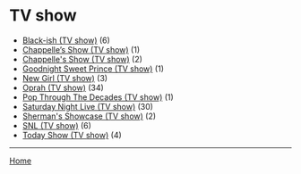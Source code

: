 # TV show

  * [Black-ish (TV show)](../tv-show/black-ish/index.md) (6)
  * [Chappelle’s Show (TV show)](../tv-show/chappelle-s-show/index.md) (1)
  * [Chappelle's Show (TV show)](../tv-show/chappelle-s-show/index.md) (2)
  * [Goodnight Sweet Prince (TV show)](../tv-show/goodnight-sweet-prince/index.md) (1)
  * [New Girl (TV show)](../tv-show/new-girl/index.md) (3)
  * [Oprah (TV show)](../tv-show/oprah/index.md) (34)
  * [Pop Through The Decades (TV show)](../tv-show/pop-through-the-decades/index.md) (1)
  * [Saturday Night Live (TV show)](../tv-show/saturday-night-live/index.md) (30)
  * [Sherman's Showcase (TV show)](../tv-show/sherman-s-showcase/index.md) (2)
  * [SNL (TV show)](../tv-show/snl/index.md) (6)
  * [Today Show (TV show)](../tv-show/today-show/index.md) (4)

----

[Home](../index.md)
